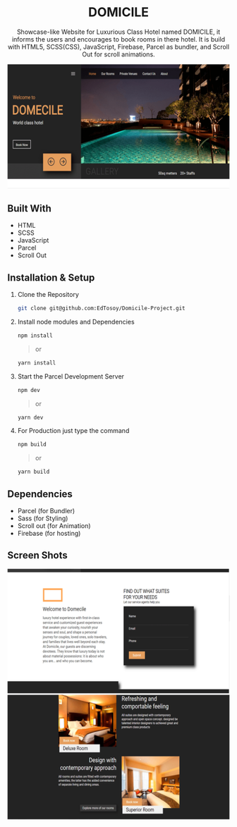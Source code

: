<h1 align="center">
  DOMICILE 
</h1>
<p align="center">
  Showcase-like Website for Luxurious Class Hotel named DOMICILE, it informs the users and  encourages to book rooms in there hotel. It is build with HTML5, SCSS(CSS), JavaScript, Firebase, Parcel as bundler, and Scroll Out for  scroll animations.
</p>

![demo](https://raw.githubusercontent.com/EdTosoy/Domicile-Project/master/src/img/Demo.png)

## Built With

- HTML
- SCSS
- JavaScript
- Parcel
- Scroll Out

## Installation & Setup

1. Clone the Repository

   ```sh
   git clone git@github.com:EdTosoy/Domicile-Project.git
   ```

2. Install node modules and Dependencies

   ```sh
   npm install
   ```

   > or

   ```sh
   yarn install
   ```

3. Start the Parcel Development Server

   ```sh
   npm dev
   ```

   > or

   ```sh
   yarn dev
   ```

4. For Production just type the command

   ```sh
   npm build
   ```

   > or

   ```sh
   yarn build
   ```

## Dependencies

- Parcel (for Bundler)
- Sass (for Styling)
- Scroll out (for Animation)
- Firebase (for hosting)

## Screen Shots

![demo](https://raw.githubusercontent.com/EdTosoy/Domicile-Project/master/src/img/ScreenShot1.png)
![demo](https://raw.githubusercontent.com/EdTosoy/Domicile-Project/master/src/img/ScreenShot2.png)
